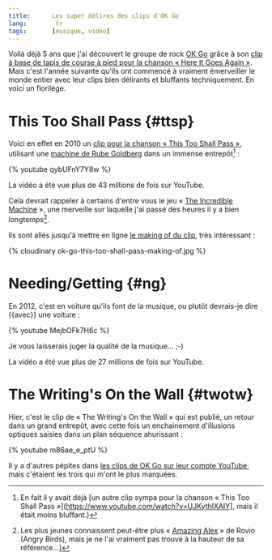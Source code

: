 ```yaml
---
title:      Les super délires des clips d'OK Go
lang:        fr
tags:       [musique, vidéo]
---
```


Voilà déjà 5 ans que j'ai découvert le groupe de rock [OK Go](http://fr.wikipedia.org/wiki/OK_Go) grâce à son [clip à base de tapis de course à pied pour la chanson « Here It Goes Again »](https://www.youtube.com/watch?v=dTAAsCNK7RA). Mais c'est l'année suivante qu'ils ont commencé à vraiment émerveiller le monde entier avec leur clips bien délirants et bluffants techniquement. En voici un florilège.

# This Too Shall Pass {#ttsp}

Voici en effet en 2010 un [clip pour la chanson « This Too Shall Pass »](https://www.youtube.com/watch?v=qybUFnY7Y8w), utilisant une [machine de Rube Goldberg](http://fr.wikipedia.org/wiki/Machine_de_Rube_Goldberg) dans un immense entrepôt[^1] :

[^1]: En fait il y avait déjà [un autre clip sympa pour la chanson « This Too Shall Pass »](https://www.youtube.com/watch?v=UJKythlXAIY], mais il était moins bluffant.)

{% youtube qybUFnY7Y8w %}

La vidéo a été vue plus de 43 millions de fois sur YouTube.

Cela devrait rappeler à certains d'entre vous le jeu « [The Incredible Machine](http://fr.wikipedia.org/wiki/The_Incredible_Machine) », une merveille sur laquelle j'ai passé des heures il y a bien longtemps[^2].

[^2]: Les plus jeunes connaissent peut-être plus « [Amazing Alex](http://www.amazingalex.com/) » de Rovio (Angry Birds), mais je ne l'ai vraiment pas trouvé à la hauteur de sa référence…]

Ils sont allés jusqu'à mettre en ligne [le making of du clip](http://media.okgo.net/ttsp/FloorPlan_TV.html), très intéressant :

{% cloudinary ok-go-this-too-shall-pass-making-of.jpg %}

# Needing/Getting {#ng}

En 2012, c'est en voiture qu'ils font de la musique, ou plutôt devrais-je dire {{avec}} une voiture :

{% youtube MejbOFk7H6c %}

Je vous laisserais juger la qualité de la musique… ;-)

La vidéo a été vue plus de 27 millions de fois sur YouTube.

# The Writing's On the Wall {#twotw}

Hier, c'est le clip de « The Writing's On the Wall » qui est publié, un retour dans un grand entrepôt, avec cette fois un enchainement d'illusions optiques saisies dans un plan séquence ahurissant :

{% youtube m86ae_e_ptU %}

Il y a d'autres pépites dans [les clips de OK Go sur leur compte YouTube](https://www.youtube.com/user/OkGo/videos), mais c'étaient les trois qui m'ont le plus marquées.
